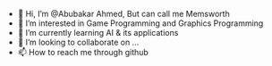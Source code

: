 - 👋 Hi, I’m @Abubakar Ahmed, But can call me Memsworth
- 👀 I’m interested in Game Programming and Graphics Programming
- 🌱 I’m currently learning AI & its applications
- 💞️ I’m looking to collaborate on ...
- 📫 How to reach me through github

<!---
Memsworth/Memsworth is a ✨ special ✨ repository because its `README.md` (this file) appears on your GitHub profile.
You can click the Preview link to take a look at your changes.
--->
